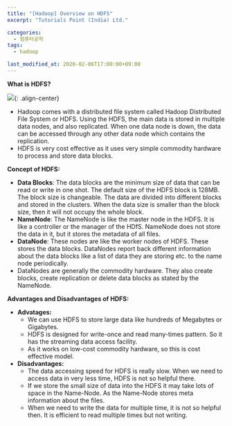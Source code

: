```yaml
---
title: "[Hadoop] Overview on HDFS"
excerpt: "Tutorials Point (India) Ltd."

categories:
  - 컴퓨터공학
tags:
  - hadoop

last_modified_at: 2020-02-06T17:00:00+09:00
---
```


**What is HDFS?**  

![](https://eliotjang.github.io/assets/images/hadoop/overview-on-hdfs.png){: .align-center}  

  - Hadoop comes with a distributed file system called Hadoop Distributed File System or HDFS. Using the HDFS, the main data is stored in multiple data nodes, and also replicated. When one data node is down, the data can be accessed through any other data node which contains the replication.
  - HDFS is very cost effective as it uses very simple commodity hardware to process and store data blocks.  

**Concept of HDFS:**  
  - **Data Blocks**: The data blocks are the minimum size of data that can be read or write in one shot. The default size of the HDFS block is 128MB. The block size is changeable. The data are divided into different blocks and stored in the clusters. When the data size is smaller than the block size, then it will not occupy the whole block.  
  - **NameNode**: The NameNode is like the master node in the HDFS. It is like a controller or the manager of the HDfS. NameNode does not store the data in it, but it stores the metadata of all files.  
  - **DataNode**: These nodes are like the worker nodes of HDFS. These stores the data blocks. DataNodes report back different information about the data blocks like a list of data they are storing etc. to the name node periodically.
  - DataNodes are generally the commodity hardware. They also create blocks, create replication or delete data blocks as stated by the NameNode.  

**Advantages and Disadvantages of HDFS:**  
  - **Advatages:**
    - We can use HDFS to store large data like hundreds of Megabytes or Gigabytes.  
    - HDFS is designed for write-once and read many-times pattern. So it has the streaming data access facility.  
    - As it works on low-cost commodity hardware, so this is cost effective model.  
  - **Disadvantages:**
    - The data accessing speed for HDFS is really slow. When we need to access data in very less time, HDFS is not so helpful there.  
    - If we store the small size of data into the HDFS it may take lots of space in the Name-Node. As the Name-Node stores meta information about the files.  
    - When we need to write the data for multiple time, it is not so helpful then. It is efficient to read multiple times but not writing.  
